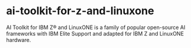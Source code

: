 # ai-toolkit-for-z-and-linuxone
AI Toolkit for IBM Z® and LinuxONE is a family of popular open-source AI frameworks with IBM Elite Support and adapted for IBM Z and LinuxONE hardware.
